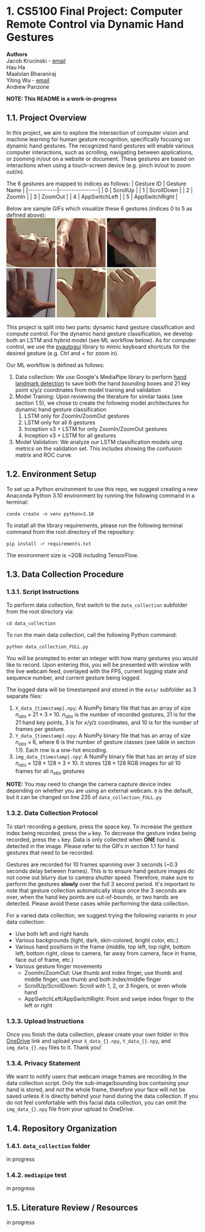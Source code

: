 # 1. CS5100 Final Project: Computer Remote Control via Dynamic Hand Gestures
**Authors** <br>
Jacob Krucinski - [email](mailto:krucinski.j@northeastern.edu) <br>
Hau Ha <br>
Maalolan Bharaniraj <br>
Yiting Wu - [email](mailto:wu.yitin@northeastern.eduu) <br>
Andrew Panzone

**NOTE: This README is a work-in-progress**

## 1.1. Project Overview
In this project, we aim to explore the intersection of computer vision and machine learning 
for human gesture recognition, specifically focusing on dynamic hand gestures. 
The recognized hand gestures will enable various computer interactions, such as scrolling, navigating between applications, or zooming in/out on a website or document.
These gestures are based on interactions when using a touch-screen device (e.g. pinch in/out
to zoom out/in).

The 6 gestures are mapped to indices as follows:
| Gesture ID | Gesture Name   |
|------------|----------------|
|      0     |    ScrollUp    |
|      1     |   ScrollDown   |
|      2     |     ZoomIn     |
|      3     |     ZoomOut    |
|      4     |  AppSwitchLeft |
|      5     | AppSwitchRight |

Below are sample GIFs which visualize these 6 gestures (indices 0 to 5
as defined above): <br>
![ScrollUp](data_collection/gifs/scroll_up_sample.gif)
![ScrollDown](data_collection/gifs/scroll_down_sample.gif)
![ZoomIn](data_collection/gifs/zoom_in_sample.gif)
![ZoomOut](data_collection/gifs/zoom_out_sample.gif)
![AppSwitchLeft](data_collection/gifs/app_switch_left_sample.gif)
![AppSwitchRight](data_collection/gifs/app_switch_right_sample.gif)

This project is split into two parts: dynamic hand gesture classification and compute control.
For the dynamic hand gesture classification, we develop both an LSTM and hybrid model (see ML 
workflow below). As for computer control, we use the
[pyautogui](https://pyautogui.readthedocs.io/en/latest/) library to mimic
keyboard shortcuts for the desired gesture (e.g. Ctrl and + for zoom in).

Our ML workflow is defined as follows:
1. Data collection: We use Google's MediaPipe library to perform 
   [hand landmark detection](https://ai.google.dev/edge/mediapipe/solutions/vision/hand_landmarker) to save both the hand bounding boxes and 21 key point x/y/z coordinates from model training and validation
2. Model Training: Upon reviewing the literature for similar tasks (see section 1.5), we chose to create the following 
   model architectures for dynamic hand gesture classification
   1. LSTM only for ZoomIn/ZoomOut gestures
   2. LSTM only for all 6 gestures
   3. Inception v3 + LSTM for only ZoomIn/ZoomOut gestures
   4. Inception v3 + LSTM for all gestures
3. Model Validation: We analyze our LSTM classification models uing metrics on the validation
   set. This includes showing the confusion matrix and ROC curve.

## 1.2. Environment Setup
To set up a Python environment to use this repo, we suggest creating a new 
Anaconda Python 3.10 environment by running the following command in a terminal:
```
conda create -n venv python=3.10
```

To install all the library requirements, please run the following terminal command
from the root directory of the repository:
```
pip install -r requirements.txt
```

The environment size is ~2GB including TensorFlow.


## 1.3. Data Collection Procedure
### 1.3.1. Script Instructions
To perform data collection, first switch to the `data_collection` subfolder from the 
root directory via:
```
cd data_collection
```

To run the main data collection, call the following Python command:
```
python data_collection_FULL.py
```

You will be prompted to enter an integer with how many gestures you would like to record.
Upon entering this, you will be presented with window with the live webcam feed,
overlayed with the FPS, current logging state and sequence number, and current gesture
being logged.

The logged data will be timestamped and stored in the `data/` subfolder as 3 separate files:
1. `X_data_{timestamp}.npy`: A NumPy binary file that has an array of size $n_{obs} \times 21 \times 3 \times 10$. $n_{obs}$ is the number of recorded gestures, 21 is for the 21 hand key points, 3 is
   for x/y/z coordinates, and 10 is for the number of frames per gesture.
2. `Y_data_{timestamp}.npy`: A NumPy binary file that has an array of size $n_{obs} \times 6$, where 
   6 is the number of gesture classes (see table in section 1.1). Each row is a one-hot encoding.
3. `img_data_{timestamp}.npy`: A NumPy binary file that has an array of size 
   $n_{obs} \times 128  \times 128 \times 3 \times 10$. It stores $128 \times 128$ RGB images for all 10 frames for all $n_{obs}$ gestures

**NOTE:** You may need to change the camera capture device index depending on whether
you are using an external webcam. `0` is the default, but it can be changed on line 235
of `data_collection_FULL.py`

### 1.3.2. Data Collection Protocol
To start recording a gesture, press the space key. To increase the gesture index being recorded,
press the `w` key. To decrease the gesture index being recorded, press the `s` key. Data is 
only collected when **ONE** hand is detected in the image. Please refer to the GIFs in section 1.1 
for hand gestures that need to be recorded.

Gestures are recorded for 10 frames spanning over 3 seconds (~0.3 seconds delay between frames).
This is to ensure hand gesture images do not come out blurry due to camera shutter speed. Therefore,
make sure to perform the gestures **slowly** over the full 3 second period. It's important to 
note that gesture collection automatically stops once the 3 seconds are over, when the hand key 
points are out-of-bounds, or two hands are detected. Please avoid these cases while performing
the data collection.

For a varied data collection, we suggest trying the following variants in your data collection:
* Use both left and right hands
* Various backgrounds (light, dark, skin-colored, bright color, etc.)
* Various hand positions in the frame (middle, top left, top right, bottom left, bottom right,
  close to camera, far away from camera, face in frame, face out of frame, etc.)
* Various gesture finger movements 
  * ZoomIn/ZoomOut: Use thumb and index finger, use thumb and middle finger, use thumb and both index/middle finger 
  * ScrollUp/ScrollDown: Scroll with 1, 2, or 3 fingers, or even whole hand
  * AppSwitchLeft/AppSwitchRight: Point and swipe index finger to the left or right

### 1.3.3. Upload Instructions
Once you finish the data collection, please create your own folder in this [OneDrive](https://northeastern-my.sharepoint.com/:f:/g/personal/krucinski_j_northeastern_edu/EqEDO4yamGVPhVWmE909nesBh8dT98CK5gHrYovOxtt3vA?e=dceDli) link and upload your `X_data_{}.npy`, `Y_data_{}.npy`, and `img_data_{}.npy` files to it. Thank you!


### 1.3.4. Privacy Statement
We want to notify users that webcam image frames are recording in the data collection script.
Only the sub-image/bounding box containing your hand is stored, and *not* the whole frame, 
therefore your face will not be saved unless it is directly behind your hand during the data
collection. If you do not feel comfortable with this facial data collection, you can omit 
the `img_data_{}.npy` file from your upload to OneDrive.

## 1.4. Repository Organization
### 1.4.1. `data_collection` folder
in progress

### 1.4.2. `mediapipe` test
in progress

## 1.5. Literature Review / Resources
in progress